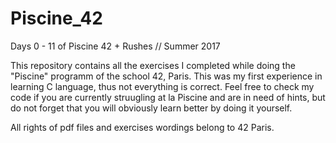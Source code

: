 # Piscine_42
Days 0 - 11 of Piscine 42 + Rushes // Summer 2017

This repository contains all the exercises I completed while doing the "Piscine" programm of the school 42, Paris. This was my first experience in learning C language, thus not everything is correct. 
Feel free to check my code if you are currently struugling at la Piscine and are in need of hints, but do not forget that you will obviously learn better by doing it yourself.

All rights of pdf files and exercises wordings belong to 42 Paris.
